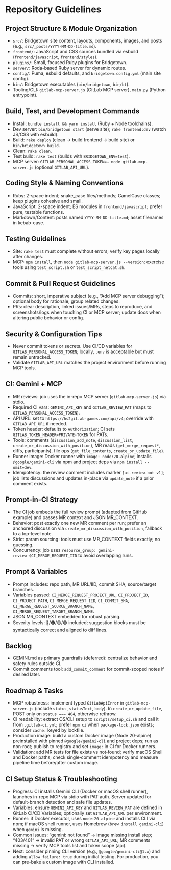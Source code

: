 # Repository Guidelines

## Project Structure & Module Organization
- `src/`: Bridgetown site content, layouts, components, images, and posts (e.g., `src/_posts/YYYY-MM-DD-title.md`).
- `frontend/`: JavaScript and CSS sources bundled via esbuild (`frontend/javascript`, `frontend/styles`).
- `plugins/`: Small, focused Ruby plugins for Bridgetown.
- `server/`: Roda-based Ruby server for dynamic routes.
- `config/`: Puma, esbuild defaults, and `bridgetown.config.yml` (main site config).
- `bin/`: Bridgetown executables (`bin/bridgetown`, `bin/bt`).
- Tooling/CLI: `gitlab-mcp-server.js` (GitLab MCP server), `main.py` (Python entrypoint).

## Build, Test, and Development Commands
- Install: `bundle install && yarn install` (Ruby + Node toolchains).
- Dev server: `bin/bridgetown start` (serve site); `rake frontend:dev` (watch JS/CSS with esbuild).
- Build: `rake deploy` (clean → build frontend → build site) or `bin/bridgetown build`.
- Clean: `rake clean`.
- Test build: `rake test` (builds with `BRIDGETOWN_ENV=test`).
- MCP server: `GITLAB_PERSONAL_ACCESS_TOKEN=… node gitlab-mcp-server.js` (optional `GITLAB_API_URL`).

## Coding Style & Naming Conventions
- Ruby: 2-space indent; snake_case files/methods; CamelCase classes; keep plugins cohesive and small.
- JavaScript: 2-space indent; ES modules in `frontend/javascript`; prefer pure, testable functions.
- Markdown/Content: posts named `YYYY-MM-DD-title.md`; asset filenames in kebab-case.

## Testing Guidelines
- Site: `rake test` must complete without errors; verify key pages locally after changes.
- MCP: `npm install`, then `node gitlab-mcp-server.js --version`; exercise tools using `test_script.sh` or `test_script_netcat.sh`.

## Commit & Pull Request Guidelines
- Commits: short, imperative subject (e.g., “Add MCP server debugging”); optional body for rationale; group related changes.
- PRs: clear description, linked issues/MRs, steps to reproduce, and screenshots/logs when touching CI or MCP server; update docs when altering public behavior or config.

## Security & Configuration Tips
- Never commit tokens or secrets. Use CI/CD variables for `GITLAB_PERSONAL_ACCESS_TOKEN`; locally, `.env` is acceptable but must remain untracked.
- Validate `GITLAB_API_URL` matches the project environment before running MCP tools.

## CI: Gemini + MCP
- MR reviews: job uses the in-repo MCP server (`gitlab-mcp-server.js`) via stdio.
- Required CI vars: `GEMINI_API_KEY` and `GITLAB_REVIEW_PAT` (maps to `GITLAB_PERSONAL_ACCESS_TOKEN`).
- API URL: set to `https://hs2git.ab-games.com/api/v4`; override with `GITLAB_API_URL` if needed.
- Token header: defaults to `Authorization`; CI sets `GITLAB_TOKEN_HEADER=PRIVATE-TOKEN` for PATs.
- Tools: comments (`discussion_add_note`, `discussion_list`, `create_mr_discussion_with_position`), MR reads (`get_merge_request*`, diffs, participants), file ops (`get_file_contents`, `create_or_update_file`).
- Runner image: Docker runner with `image: node:20-alpine`; installs `@google/gemini-cli` via npm and project deps via `npm install --omit=dev`.
- Idempotency: the review comment includes marker `[ai-review-bot v1]`; job lists discussions and updates in-place via `update_note` if a prior comment exists.

## Prompt-in-CI Strategy
- The CI job embeds the full review prompt (adapted from GitHub example) and passes MR context and JSON MR_CONTEXT.
- Behavior: post exactly one new MR comment per run; prefer an anchored discussion via `create_mr_discussion_with_position`, fallback to a top-level note.
- Strict param sourcing: tools must use MR_CONTEXT fields exactly; no guessing.
 - Concurrency: job uses `resource_group: gemini-review-$CI_MERGE_REQUEST_IID` to avoid overlapping runs.

## Prompt & Variables
- Prompt includes: repo path, MR URL/IID, commit SHA, source/target branches.
- Variables passed: `CI_MERGE_REQUEST_PROJECT_URL`, `CI_PROJECT_ID`, `CI_PROJECT_PATH`, `CI_MERGE_REQUEST_IID`, `CI_COMMIT_SHA`, `CI_MERGE_REQUEST_SOURCE_BRANCH_NAME`, `CI_MERGE_REQUEST_TARGET_BRANCH_NAME`.
- JSON MR_CONTEXT embedded for robust parsing.
 - Severity levels: 🔴/🟠/🟡/🟢 included; suggestion blocks must be syntactically correct and aligned to diff lines.

## Backlog
- GEMINI.md as primary guardrails (deferred): centralize behavior and safety rules outside CI.
- Commit comments tool: `add_commit_comment` for commit-scoped notes if desired later.

## Roadmap & Tasks
- MCP robustness: implement typed `GitLabApiError` in `gitlab-mcp-server.js` (include `status`, `statusText`, `body`). In `create_or_update_file`, POST only on `status === 404`, otherwise rethrow.
- CI readability: extract OS/CLI setup to `scripts/setup_ci.sh` and call it from `.gitlab-ci.yml`; prefer `npm ci` when `package-lock.json` exists; consider `cache:` keyed by lockfile.
- Production image: build a custom Docker image (Node 20-alpine) preinstalled with pinned `@google/gemini-cli` and project deps; run as non‑root; publish to registry and set `image:` in CI for Docker runners.
- Validation: add MR tests for file exists vs not‑found; verify macOS Shell and Docker paths; check single‑comment idempotency and measure pipeline time before/after custom image.

## CI Setup Status & Troubleshooting
- Progress: CI installs Gemini CLI (Docker or macOS shell runner), launches in-repo MCP via stdio with PAT auth. Server updated for default-branch detection and safe file updates.
- Variables: ensure `GEMINI_API_KEY` and `GITLAB_REVIEW_PAT` are defined in GitLab CI/CD Variables; optionally set `GITLAB_API_URL` per environment.
- Runner: if Docker executor, uses `node:20-alpine` and installs CLI via npm; if macOS shell runner, uses Homebrew (`brew install gemini-cli`) when `gemini` is missing.
- Common issues: “gemini: not found” → image missing install step; “403/401” → invalid PAT or wrong `GITLAB_API_URL`; MR comments missing → verify MCP tools list and token scope (api).
- Next: consider pinning CLI version (e.g., `@google/gemini-cli@1.x`) and adding `allow_failure: true` during initial testing. For production, you can pre-bake a custom image with CLI installed.
